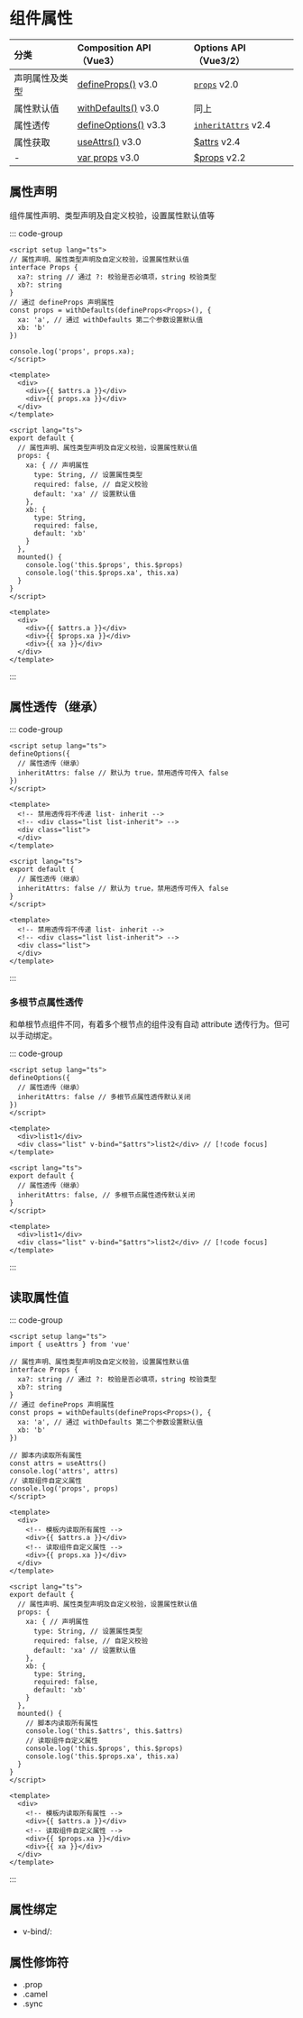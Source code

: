 # 组件属性

| 分类 | Composition API（Vue3）| Options API（Vue3/2）
| :--- | :--- | :--- |
| 声明属性及类型 | [defineProps()](https://vuejs.org/api/sfc-script-setup.html#defineprops-defineemits) v3.0 | [`props`](https://v2.cn.vuejs.org/v2/api/#props) v2.0 | 
| 属性默认值 | [withDefaults()](https://vuejs.org/api/sfc-script-setup.html#default-props-values-when-using-type-declaration) v3.0 | 同上 | 
| 属性透传 | [defineOptions()](https://vuejs.org/api/sfc-script-setup.html#defineoptions) v3.3 | [`inheritAttrs`](https://v2.cn.vuejs.org/v2/api/#inheritAttrs) v2.4 | 
| 属性获取 | [useAttrs()](https://vuejs.org/api/composition-api-helpers.html#useattrs) v3.0 | [$attrs](https://v2.cn.vuejs.org/v2/api/#vm-attrs) v2.4 | 
| - | [var props](https://vuejs.org/api/sfc-script-setup.html#defineprops-defineemits) v3.0 | [$props](https://v2.cn.vuejs.org/v2/api/#vm-props) v2.2 | 

## 属性声明

组件属性声明、类型声明及自定义校验，设置属性默认值等

::: code-group

```vue [Vue3]
<script setup lang="ts">
// 属性声明、属性类型声明及自定义校验，设置属性默认值
interface Props {
  xa?: string // 通过 ?: 校验是否必填项，string 校验类型
  xb?: string
}
// 通过 defineProps 声明属性
const props = withDefaults(defineProps<Props>(), {
  xa: 'a', // 通过 withDefaults 第二个参数设置默认值
  xb: 'b'
})

console.log('props', props.xa);
</script>

<template>
  <div>
    <div>{{ $attrs.a }}</div>
    <div>{{ props.xa }}</div>
  </div>
</template>
```

```vue [Vue2]
<script lang="ts">
export default {
  // 属性声明、属性类型声明及自定义校验，设置属性默认值
  props: {
    xa: { // 声明属性
      type: String, // 设置属性类型
      required: false, // 自定义校验
      default: 'xa' // 设置默认值
    },
    xb: {
      type: String,
      required: false,
      default: 'xb'
    }
  },
  mounted() {
    console.log('this.$props', this.$props)
    console.log('this.$props.xa', this.xa)
  }
}
</script>

<template>
  <div>
    <div>{{ $attrs.a }}</div>
    <div>{{ $props.xa }}</div>
    <div>{{ xa }}</div>
  </div>
</template>
```

:::

## 属性透传（继承）

::: code-group

```vue [Vue3]
<script setup lang="ts">
defineOptions({
  // 属性透传（继承）
  inheritAttrs: false // 默认为 true，禁用透传可传入 false
})
</script>

<template>
  <!-- 禁用透传将不传递 list- inherit -->
  <!-- <div class="list list-inherit"> -->
  <div class="list">
  </div>
</template>
```

```vue [Vue2]
<script lang="ts">
export default {
  // 属性透传（继承）
  inheritAttrs: false // 默认为 true，禁用透传可传入 false
}
</script>

<template>
  <!-- 禁用透传将不传递 list- inherit -->
  <!-- <div class="list list-inherit"> -->
  <div class="list">
  </div>
</template>
```

:::

### 多根节点属性透传

和单根节点组件不同，有着多个根节点的组件没有自动 attribute 透传行为。但可以手动绑定。

::: code-group

```vue [Vue3]
<script setup lang="ts">
defineOptions({
  // 属性透传（继承）
  inheritAttrs: false // 多根节点属性透传默认关闭
})
</script>

<template>
  <div>list1</div>
  <div class="list" v-bind="$attrs">list2</div> // [!code focus]
</template>
```

```vue [Vue2]
<script lang="ts">
export default {
  // 属性透传（继承）
  inheritAttrs: false, // 多根节点属性透传默认关闭
}
</script>

<template>
  <div>list1</div>
  <div class="list" v-bind="$attrs">list2</div> // [!code focus]
</template>
```

:::

## 读取属性值

::: code-group

```vue [Vue3]
<script setup lang="ts">
import { useAttrs } from 'vue'

// 属性声明、属性类型声明及自定义校验，设置属性默认值
interface Props {
  xa?: string // 通过 ?: 校验是否必填项，string 校验类型
  xb?: string
}
// 通过 defineProps 声明属性
const props = withDefaults(defineProps<Props>(), {
  xa: 'a', // 通过 withDefaults 第二个参数设置默认值
  xb: 'b'
})

// 脚本内读取所有属性
const attrs = useAttrs()
console.log('attrs', attrs)
// 读取组件自定义属性
console.log('props', props)
</script>

<template>
  <div>
    <!-- 模板内读取所有属性 -->
    <div>{{ $attrs.a }}</div>
    <!-- 读取组件自定义属性 -->
    <div>{{ props.xa }}</div>
  </div>
</template>
```

```vue [Vue2]
<script lang="ts">
export default {
  // 属性声明、属性类型声明及自定义校验，设置属性默认值
  props: {
    xa: { // 声明属性
      type: String, // 设置属性类型
      required: false, // 自定义校验
      default: 'xa' // 设置默认值
    },
    xb: {
      type: String,
      required: false,
      default: 'xb'
    }
  },
  mounted() {
    // 脚本内读取所有属性
    console.log('this.$attrs', this.$attrs)
    // 读取组件自定义属性
    console.log('this.$props', this.$props)
    console.log('this.$props.xa', this.xa)
  }
}
</script>

<template>
  <div>
    <!-- 模板内读取所有属性 -->
    <div>{{ $attrs.a }}</div>
    <!-- 读取组件自定义属性 -->
    <div>{{ $props.xa }}</div>
    <div>{{ xa }}</div>
  </div>
</template>
```

:::

## 属性绑定

- v-bind/:

## 属性修饰符

- .prop
- .camel
- .sync
